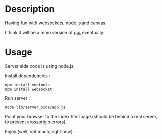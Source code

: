 # Description

Having fun with websockets, node.js and canvas.

I think it will be a mmo version of [qix](http://en.wikipedia.org/wiki/Qix), eventually.

# Usage

Server side code is using node.js.

Install dependencies :

```
npm install mootools
npm install websocket
```

Run server :

```
node lib/server_side/app.js
```

Point your browser to the index.html page (should be behind a real server, to prevent
crossorigin errors).

Enjoy (well, not much, right now).
